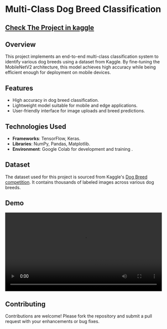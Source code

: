 # Multi-Class Dog Breed Classification

## [Check The Project in kaggle](https://www.kaggle.com/code/iamagamy/dogify/notebook)


## Overview

This project implements an end-to-end multi-class classification system to identify various dog breeds using a dataset from Kaggle. By fine-tuning the MobileNetV2 architecture, this model achieves high accuracy while being efficient enough for deployment on mobile devices.


## Features

- High accuracy in dog breed classification.
- Lightweight model suitable for mobile and edge applications.
- User-friendly interface for image uploads and breed predictions.

## Technologies Used

- **Frameworks**: TensorFlow, Keras.
- **Libraries**: NumPy, Pandas, Matplotlib.
- **Environment**: Google Colab for development and training . 

## Dataset

The dataset used for this project is sourced from Kaggle's [Dog Breed competition](https://www.kaggle.com/c/dog-breed-identification). It contains thousands of labeled images across various dog breeds.

## Demo

<video style="width: 100%; height: auto;" controls>
  <source src="video/Demo.mp4" type="video/mp4">
</video>


## Contributing

Contributions are welcome! Please fork the repository and submit a pull request with your enhancements or bug fixes.

